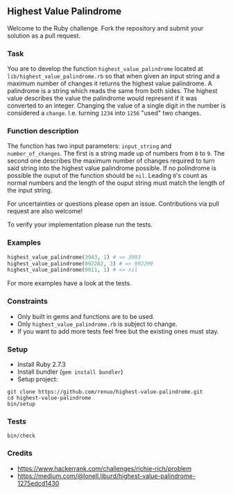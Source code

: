 ## Highest Value Palindrome

Welcome to the Ruby challenge. Fork the repository and submit your solution as a pull request.

### Task
You are to develop the function `highest_value_palindrome` located at `lib/highest_value_palindrome.rb` so that when given an input string and a maximum number of changes it returns the highest value palindrome. A palindrome is a string which reads the same from both sides. The highest value describes the value the palindrome would represent if it was converted to an integer. Changing the value of a single digit in the number is considered a `change`. I.e. turning `1234` into `1256` "used" two changes.

### Function description
The function has two input parameters: `input_string` and `number_of_changes`. The first is a string made up of numbers from `0` to `9`. The second one describes the maximum number of changes required to turn said string into the highest value palindrome possible. If no polindrome is possible the ouput of the function should be `nil`. Leading `0`'s count as normal numbers and the length of the ouput string must match the length of the input string.

For uncertainties or questions please open an issue. Contributions via pull request are also welcome!

To verify your implementation please run the tests.

### Examples
```ruby
highest_value_palindrome(3943, 1) # => 3993
highest_value_palindrome(092282, 3) # => 992299
highest_value_palindrome(0011, 1) # => nil
```
For more examples have a look at the tests.

### Constraints
* Only built in gems and functions are to be used.
* Only `highest_value_palindrome.rb` is subject to change.
* If you want to add more tests feel free but the existing ones must stay.

### Setup
* Install Ruby 2.7.3
* Install bundler (`gem install bundler`)
* Setup project:
```
git clone https://github.com/renuo/highest-value-palindrome.git
cd highest-value-palindrome
bin/setup
```

### Tests
```
bin/check
```

### Credits
* https://www.hackerrank.com/challenges/richie-rich/problem
* https://medium.com/@lonell.liburd/highest-value-palindrome-1275edcd1430
